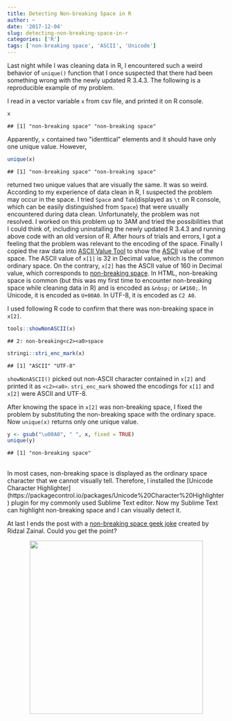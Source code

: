 ```yaml
---
title: Detecting Non-breaking Space in R
author: ~
date: '2017-12-04'
slug: detecting-non-breaking-space-in-r
categories: ['R']
tags: ['non-breaking space', 'ASCII', 'Unicode']
---
```


Last night while I was cleaning data in R, I encountered such a weird behavior of `unique()` function that I once suspected that there had been something wrong with the newly updated R 3.4.3. The following is a reproducible example of my problem.


I read in a vector variable `x` from csv file, and printed it on R console.

```r
x
```

```
## [1] "non-breaking space" "non-breaking space"
```
Apparently, `x` contained two "identtical" elements and it should have only one unique value. However, 


```r
unique(x)
```

```
## [1] "non-breaking space" "non-breaking space"
```
returned two unique values that are visually the same. It was so weird. According to my experience of data clean in R, I suspected the problem may occur in the space. I tried `Space` and `Tab`(displayed as `\t` on R console, which can be easily distinguished from `Space`) that were usually encountered during data clean. Unfortunately, the problem was not resolved. I worked on this problem up to 3AM and tried the possibilities that I could think of, including uninstalling the newly updated R 3.4.3 and running above code with an old version of R. After hours of trials and errors, I got a feeling that the problem was relevant to the encoding of the space. Finally I copied the raw data into [ASCII Value Tool](http://asciivalue.com/) to show the [ASCII](https://en.wikipedia.org/wiki/ASCII) value of the space. The ASCII value of `x[1]` is 32 in Decimal value, which is the common ordinary space. On the contrary, `x[2]` has the ASCII value of 160 in Decimal value, which corresponds to [non-breaking space](https://en.wikipedia.org/wiki/Non-breaking_space). In HTML, non-breaking space is common (but this was my first time to encounter non-breaking space while cleaning data in R) and is encoded as `&nbsp;` or `&#160;`. In Unicode, it is encoded as `U+00A0`. In UTF-8, it is encoded as `C2 A0`. 

I used following R  code to confirm that there was non-breaking space in `x[2]`. 

```r
tools::showNonASCII(x)
```

```
## 2: non-breaking<c2><a0>space
```

```r
stringi::stri_enc_mark(x)
```

```
## [1] "ASCII" "UTF-8"
```
`showNonASCII()` picked out non-ASCII character contained in `x[2]` and printed it as `<c2><a0>`. `stri_enc_mark` showed the encodings for `x[1]` and `x[2]` were ASCII and UTF-8. 

After knowing the space in `x[2]` was non-breaking space, I fixed the problem by substituting the non-breaking space with the ordinary space. Now `unique(x)` returns only one unique value.

```r
y <- gsub("\u00A0", " ", x, fixed = TRUE)
unique(y)
```

```
## [1] "non-breaking space"
```
<br>
In most cases, non-breaking space is displayed as the ordinary space character that we cannot visually tell. Therefore, I installed the [Unicode Character Highlighter](https://packagecontrol.io/packages/Unicode%20Character%20Highlighter) plugin for my commonly used Sublime Text editor. Now my Sublime Text can highlight non-breaking space and I can visually detect it.

At last I ends the post with a [non-breaking space geek joke](https://ridzalzainal.deviantart.com/art/EVA-Unit-01-Non-Breaking-Space-Geek-Joke-403011701) created by Ridzal Zainal. Could you get the point?

<img src="../../../../../../img/non_breaking_space_geek_joke_by_ridzalzainal.png" width="400px" style="display: block; margin: auto;" />
